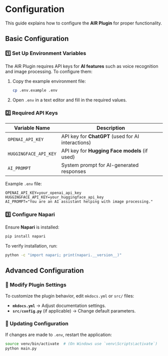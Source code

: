 # Configuration

This guide explains how to configure the **AIR Plugin** for proper functionality.

## Basic Configuration

### 1️⃣ Set Up Environment Variables

The AIR Plugin requires API keys for **AI features** such as voice recognition and image processing. To configure them:

1. Copy the example environment file:
   ```bash
   cp .env.example .env
   ```
2. Open `.env` in a text editor and fill in the required values.

### 2️⃣ Required API Keys

| Variable Name       | Description |
|---------------------|-------------|
| `OPENAI_API_KEY`   | API key for **ChatGPT** (used for AI interactions) |
| `HUGGINGFACE_API_KEY` | API key for **Hugging Face models** (if used) |
| `AI_PROMPT`        | System prompt for AI-generated responses |

Example `.env` file:
```env
OPENAI_API_KEY=your_openai_api_key
HUGGINGFACE_API_KEY=your_huggingface_api_key
AI_PROMPT="You are an AI assistant helping with image processing."
```

### 3️⃣ Configure Napari

Ensure **Napari** is installed:
```bash
pip install napari
```
To verify installation, run:
```bash
python -c "import napari; print(napari.__version__)"
```

## Advanced Configuration

### 🔧 Modify Plugin Settings

To customize the plugin behavior, edit `mkdocs.yml` or `src/` files:
- **`mkdocs.yml`** → Adjust documentation settings.
- **`src/config.py`** (if applicable) → Change default parameters.

### 🔄 Updating Configuration
If changes are made to `.env`, restart the application:
```bash
source venv/bin/activate  # (On Windows use `venv\Scripts\activate`)
python main.py
```